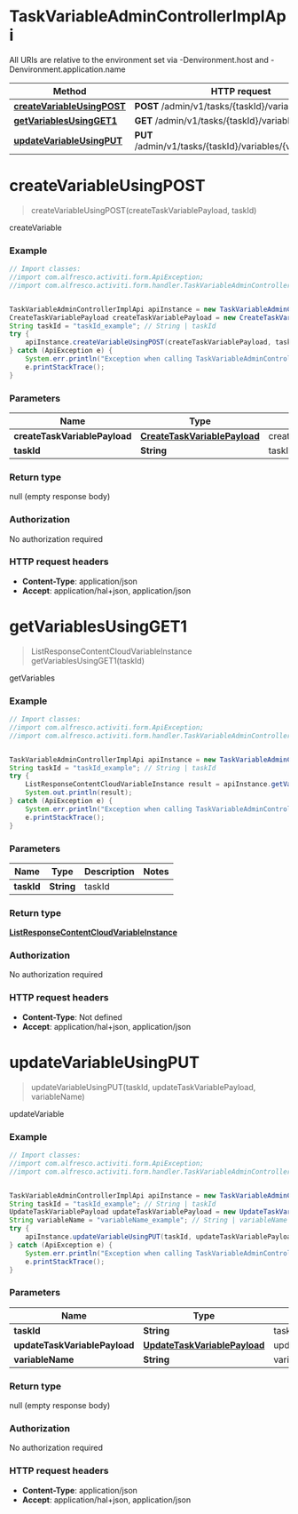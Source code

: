 # TaskVariableAdminControllerImplApi

All URIs are relative to the environment set via -Denvironment.host and -Denvironment.application.name

Method | HTTP request | Description
------------- | ------------- | -------------
[**createVariableUsingPOST**](TaskVariableAdminControllerImplApi.md#createVariableUsingPOST) | **POST** /admin/v1/tasks/{taskId}/variables | createVariable
[**getVariablesUsingGET1**](TaskVariableAdminControllerImplApi.md#getVariablesUsingGET1) | **GET** /admin/v1/tasks/{taskId}/variables | getVariables
[**updateVariableUsingPUT**](TaskVariableAdminControllerImplApi.md#updateVariableUsingPUT) | **PUT** /admin/v1/tasks/{taskId}/variables/{variableName} | updateVariable


<a name="createVariableUsingPOST"></a>
# **createVariableUsingPOST**
> createVariableUsingPOST(createTaskVariablePayload, taskId)

createVariable

### Example
```java
// Import classes:
//import com.alfresco.activiti.form.ApiException;
//import com.alfresco.activiti.form.handler.TaskVariableAdminControllerImplApi;


TaskVariableAdminControllerImplApi apiInstance = new TaskVariableAdminControllerImplApi();
CreateTaskVariablePayload createTaskVariablePayload = new CreateTaskVariablePayload(); // CreateTaskVariablePayload | createTaskVariablePayload
String taskId = "taskId_example"; // String | taskId
try {
    apiInstance.createVariableUsingPOST(createTaskVariablePayload, taskId);
} catch (ApiException e) {
    System.err.println("Exception when calling TaskVariableAdminControllerImplApi#createVariableUsingPOST");
    e.printStackTrace();
}
```

### Parameters

Name | Type | Description  | Notes
------------- | ------------- | ------------- | -------------
 **createTaskVariablePayload** | [**CreateTaskVariablePayload**](CreateTaskVariablePayload.md)| createTaskVariablePayload |
 **taskId** | **String**| taskId |

### Return type

null (empty response body)

### Authorization

No authorization required

### HTTP request headers

 - **Content-Type**: application/json
 - **Accept**: application/hal+json, application/json

<a name="getVariablesUsingGET1"></a>
# **getVariablesUsingGET1**
> ListResponseContentCloudVariableInstance getVariablesUsingGET1(taskId)

getVariables

### Example
```java
// Import classes:
//import com.alfresco.activiti.form.ApiException;
//import com.alfresco.activiti.form.handler.TaskVariableAdminControllerImplApi;


TaskVariableAdminControllerImplApi apiInstance = new TaskVariableAdminControllerImplApi();
String taskId = "taskId_example"; // String | taskId
try {
    ListResponseContentCloudVariableInstance result = apiInstance.getVariablesUsingGET1(taskId);
    System.out.println(result);
} catch (ApiException e) {
    System.err.println("Exception when calling TaskVariableAdminControllerImplApi#getVariablesUsingGET1");
    e.printStackTrace();
}
```

### Parameters

Name | Type | Description  | Notes
------------- | ------------- | ------------- | -------------
 **taskId** | **String**| taskId |

### Return type

[**ListResponseContentCloudVariableInstance**](ListResponseContentCloudVariableInstance.md)

### Authorization

No authorization required

### HTTP request headers

 - **Content-Type**: Not defined
 - **Accept**: application/hal+json, application/json

<a name="updateVariableUsingPUT"></a>
# **updateVariableUsingPUT**
> updateVariableUsingPUT(taskId, updateTaskVariablePayload, variableName)

updateVariable

### Example
```java
// Import classes:
//import com.alfresco.activiti.form.ApiException;
//import com.alfresco.activiti.form.handler.TaskVariableAdminControllerImplApi;


TaskVariableAdminControllerImplApi apiInstance = new TaskVariableAdminControllerImplApi();
String taskId = "taskId_example"; // String | taskId
UpdateTaskVariablePayload updateTaskVariablePayload = new UpdateTaskVariablePayload(); // UpdateTaskVariablePayload | updateTaskVariablePayload
String variableName = "variableName_example"; // String | variableName
try {
    apiInstance.updateVariableUsingPUT(taskId, updateTaskVariablePayload, variableName);
} catch (ApiException e) {
    System.err.println("Exception when calling TaskVariableAdminControllerImplApi#updateVariableUsingPUT");
    e.printStackTrace();
}
```

### Parameters

Name | Type | Description  | Notes
------------- | ------------- | ------------- | -------------
 **taskId** | **String**| taskId |
 **updateTaskVariablePayload** | [**UpdateTaskVariablePayload**](UpdateTaskVariablePayload.md)| updateTaskVariablePayload |
 **variableName** | **String**| variableName |

### Return type

null (empty response body)

### Authorization

No authorization required

### HTTP request headers

 - **Content-Type**: application/json
 - **Accept**: application/hal+json, application/json

